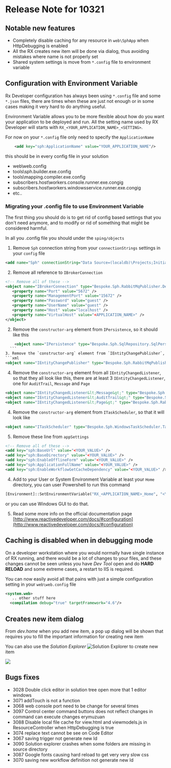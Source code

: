 # Release Note for 10321

## Notable new features
* Completely disable caching for any resource in `web\SphApp` when HttpDebugging is enabled
* All the RX creates new item will be done via dialog, thus avoiding mistakes where name is not properly set
* Shared system settings is move from `*.config` file to environment variable


## Configuration with **Environment Variable**
Rx Developer configuration has always been using `*.config` file and some `*.json` files, there are times when these are just not enough or in some cases making it very hard to do anything useful.

Environment Variable allows you to be more flexible about how do you want your application to be deployed and run. All the setting name used by RX Developer will starts with `RX_<YOUR_APPLICATION_NAME>_<SETTING>`.

For now on your `*.config` file only need to specify the `ApplicationName `
```xml
    <add key="sph:ApplicationName" value="YOUR_APPLICATION_NAME"/>
```
this should be in every config file in your solution
* web\web.config
* tools\sph.builder.exe.config
* tools\mapping.compiler.exe.config
* subscribers.host\workers.console.runner.exe.congig
* subscribers.host\workers.windowsservice.runner.exe.congig
* etc..

### Migrating your .config file to use Environment Variable
The first thing you should do is to get rid of config based settings that you don't need anymore, and to modify or rid of something that might be considered harmful.

In all you .config file you should under the `sping/objects`
1.   Remove `Sph` connection string from your `connectionStrings` settings in your `config` file
  ```xml
  <add name="Sph" connectionString="Data Source=(localdb)\Projects;Initial Catalog=<APPLICATION_NAME>;Integrated Security=True;Connect Timeout=30;Encrypt=False;TrustServerCertificate=False" providerName="System.Data.SqlClient" />

  ```
2. Remove all reference to `IBrokerConnection`

  ```xml
  <!-- Remove all of these -->
  <object name="IBrokerConnection" type="Bespoke.Sph.RabbitMqPublisher.DefaultBrokerConnection, rabbitmq.changepublisher">
     <property name="Port" value="5672" />
     <property name="ManagementPort" value="15672" />
     <property name="Password" value="guest" />
     <property name="UserName" value="guest" />
     <property name="Host" value="localhost" />
     <property name="VirtualHost" value="<APPLICATION_NAME>" />
  </object>
  ```

2. Remove the `constructor-arg` element from `IPersistence`, so it should like this

  ```xml
      <object name="IPersistence" type="Bespoke.Sph.SqlRepository.SqlPersistence, sql.repository"/>
    ```
3. Remove the `constructor-arg` element from `IEntityChangePublisher`, so that it look like this  
```xml
<object name="IEntityChangePublisher" type="Bespoke.Sph.RabbitMqPublisher.ChangePublisherClient,rabbitmq.changepublisher"/>
  ```
4. Remove the `constructor-arg` element from all `IEntityChangedListener`, so that they all look like this, there are at least 3 `IEntityChangedListener`, one for `AuditTrail`, `Message` and `Page`
```xml
<object name="IEntityChangedListener&lt;Message&gt;" type="Bespoke.Sph.RabbitMqPublisher.EntityChangedListener&lt;Message&gt;,rabbitmq.changepublisher"/>
<object name="IEntityChangedListener&lt;AuditTrail&gt;" type="Bespoke.Sph.RabbitMqPublisher.EntityChangedListener&lt;AuditTrail&gt;,rabbitmq.changepublisher"/>
<object name="IEntityChangedListener&lt;Page&gt;" type="Bespoke.Sph.RabbitMqPublisher.EntityChangedListener&lt;Page&gt;,rabbitmq.changepublisher"/>
```

4. Remove the `constructor-arg` element from `ITaskScheduler`, so that it will look like
```xml
<object name="ITaskScheduler" type="Bespoke.Sph.WindowsTaskScheduler.TaskScheduler , windows.taskschedulers"/>
```

5. Remove these line from `appSettings`

  ```xml
  <!-- Remove all of these -->
  <add key="sph:BaseUrl" value="<YOUR_VALUE>" />
  <add key="sph:BaseDirectory" value="<YOUR_VALUE>" />
  <add key="sph:EnableOfflineForm" value="<YOUR_VALUE>" />
  <add key="sph:ApplicationFullName" value="<YOUR_VALUE>" />
  <add key="sph:EnableWorkflowGetCacheDependency" value="<YOUR_VALUE>" />
  ```

4. Add to your User or System Environment Variable at least your `Home` directory, you can user Powershell to run this command

  ```py
  [Environment]::SetEnvironmentVariable("RX_<APPLICATION_NAME>_Home", "<YOUR_PROJECT_DIRECTORY>", "User")
  ```

or you can use Windows GUI to do that.

5. Read some more info on the official documentation page [http://www.reactivedeveloper.com/docs/#configuration](http://www.reactivedeveloper.com/docs/#configuration)


## Caching is disabled when in debugging mode
On a developer workstation where you would normally have single instance of RX running, and there would be a lot of changes to your files, and these changes cannot be seen unless you have *Dev Tool* open and do **HARD RELOAD** and some extreme cases, a restart to IIS is required.

You can now easily avoid all that pains with just a simple configuration setting in your `web\web.config` file

```xml
<system.web>
   .. other stuff here
  <compilation debug="true" targetFramework="4.6"/>
```


## Creates new item dialog
From *dev.home* when you add new item, a pop up dialog will be shown that requires you to fill the important information for creating new item

You can also use the *Solution Explorer* ![Solution Explorer](https://lh3.googleusercontent.com/-NNJu0mi32GM/Vnd2v6Us_oI/AAAAAAAAKi0/WH2l5IMy8jw/s2048-Ic42/%25255BUNSET%25255D.png) to create new item


![](https://lh3.googleusercontent.com/-_Olnc6tIsRI/Vnd2-FL8KHI/AAAAAAAAKi8/Wc3kDIhNJV0/s2048-Ic42/%25255BUNSET%25255D.png)




## Bugs fixes
* 3028 Double click editor in solution tree open more that 1 editor windows
* 3071 addTouch is not a function
* 3068 web console port need to be change for several times
* 3097 Control center command buttons does not reflect changes in command can execute changes erymuzuan
* 3088 Disable local file cache for view.html and viewmodels.js in ResourceController when HttpDebugging is true
* 3074 replace text cannot be see on Code Editor  
* 3067 saving trigger not generate new Id  
* 3090 Solution explorer crashes when some folders are missing in source directory    
* 3087 Google fonts causing hard reload to get very very slow css
* 3070 saving new workflow definition not generate new Id
